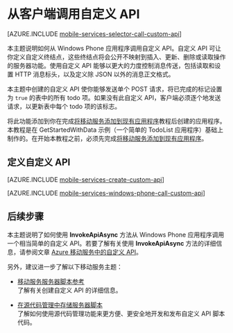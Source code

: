 <properties 
	pageTitle="从 Windows Phone 客户端调用自定义 API — 移动服务" 
	description="了解如何定义自定义 API 以及如何从使用 Azure 移动服务的 Windows Phone 应用程序调用它。" 
	services="mobile-services" 
	documentationCenter="windows" 
	authors="ggailey777" 
	manager="dwrede" 
	editor=""/>

<tags 
	ms.service="mobile-services" 
	ms.date="06/16/2015"
	wacn.date="10/22/2015"/>

#  从客户端调用自定义 API

[AZURE.INCLUDE [mobile-services-selector-call-custom-api](../includes/mobile-services-selector-call-custom-api.md)]

本主题说明如何从 Windows Phone 应用程序调用自定义 API。自定义 API 可让你定义自定义终结点，这些终结点将会公开不映射到插入、更新、删除或读取操作的服务器功能。使用自定义 API 能够以更大的力度控制消息传送，包括读取和设置 HTTP 消息标头，以及定义除 JSON 以外的消息正文格式。

本主题中创建的自定义 API 使你能够发送单个 POST 请求，将已完成的标记设置为 `true` 的表中的所有 todo 项。如果没有此自定义 API，客户端必须逐个地发送请求，以更新表中每个 todo 项的该标志。

将此功能添加到你在完成[将移动服务添加到现有应用程序](/documentation/articles/mobile-services-windows-phone-get-started-data)教程后创建的应用程序。本教程是在 GetStartedWithData 示例（一个简单的 TodoList 应用程序）基础上制作的。在开始本教程之前，必须先完成[将移动服务添加到现有应用程序](/documentation/articles/mobile-services-windows-phone-get-started-data)。

##  <a name="define-custom-api"></a>定义自定义 API

[AZURE.INCLUDE [mobile-services-create-custom-api](../includes/mobile-services-create-custom-api.md)]

[AZURE.INCLUDE [mobile-services-windows-phone-call-custom-api](../includes/mobile-services-windows-phone-call-custom-api.md)]

##  后续步骤

本主题说明了如何使用 **InvokeApiAsync** 方法从 Windows Phone 应用程序调用一个相当简单的自定义 API。若要了解有关使用 **InvokeApiAsync** 方法的详细信息，请参阅文章 [Azure 移动服务中的自定义 API](http://blogs.msdn.com/b/carlosfigueira/archive/2013/06/19/custom-api-in-azure-mobile-services-client-sdks.aspx)。

另外，建议进一步了解以下移动服务主题：

* [移动服务服务器脚本参考]<br/>了解有关创建自定义 API 的详细信息。

* [在源代码管理中存储服务器脚本]<br/>了解如何使用源代码管理功能来更方便、更安全地开发和发布自定义 API 脚本代码。

<!-- Anchors. -->
[Define the custom API]: #define-custom-api
[Update the app to call the custom API]: #update-app
[Test the app]: #test-app
[Next Steps]: #next-steps

<!-- Images. -->


<!-- URLs. -->
[移动服务服务器脚本参考]: /documentation/articles/mobile-services-how-to-use-server-scripts/
[Get started with Mobile Services]: /documentation/articles/mobile-services-windows-phone-get-started/
[Get started with data]: /documentation/articles/mobile-services-windows-phone-get-started-data/
[Get started with authentication]: /documentation/articles/mobile-services-windows-phone-get-started-users/
[Get started with push notifications]: /documentation/articles/mobile-services-windows-phone-get-started-push/

[在源代码管理中存储服务器脚本]: /documentation/articles/mobile-services-store-scripts-source-control

<!---HONumber=74-->